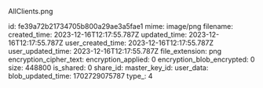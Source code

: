 AllClients.png

id: fe39a72b21734705b800a29ae3a5fae1
mime: image/png
filename: 
created_time: 2023-12-16T12:17:55.787Z
updated_time: 2023-12-16T12:17:55.787Z
user_created_time: 2023-12-16T12:17:55.787Z
user_updated_time: 2023-12-16T12:17:55.787Z
file_extension: png
encryption_cipher_text: 
encryption_applied: 0
encryption_blob_encrypted: 0
size: 448800
is_shared: 0
share_id: 
master_key_id: 
user_data: 
blob_updated_time: 1702729075787
type_: 4